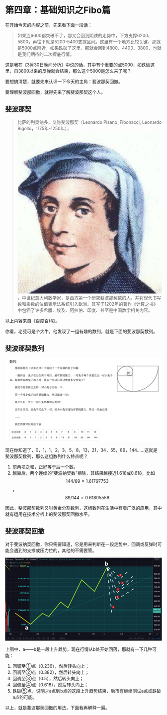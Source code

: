 # 第四章：基础知识之Fibo篇

在开始今天的内容之前，先来看下面一段话：

> 如果连6600都突破不了，那又会回到阴跌的走势中，下方支撑6200、5800，再往下就是5200-5400支撑区间。这里有一个地方比较关键，那就是5000点附近，如果跌破了这里，那就会回到4800、4400、3800，也就是我们期待的二次探底行情。

这是我在《3月30日晚间分析》中说的话，其中有个重要的点5000，如跌破这里，自3800以来的反弹就会结束，那么这个5000是怎么来了呢？

要想搞清楚，就要先来认识一下今天的主角：斐波那契回撤。

要理解斐波那回撤，就得先来了解斐波那契这个人。

## 斐波那契

> 比萨的列奥纳多，又称斐波那契（Leonardo Pisano ,Fibonacci, Leonardo Bigollo，1175年-1250年），![](.gitbook/assets/xnip2020-03-31_15-28-46.jpg)，中世纪意大利数学家，是西方第一个研究斐波那契数的人，并将现代书写数和乘数的位值表示法系统引入欧洲。其写于1202年的著作《计算之书》中包涵了许多希腊、埃及、阿拉伯、印度、甚至是中国数学相关内容。

以上内容来自《百度百科》。

你看，老斐可是个大牛，他发现了一组有趣的数列，就是下面的斐波那契数列。

## 斐波那契数列

![&#x6590;&#x6CE2;&#x90A3;&#x5951;&#x6570;&#x5217;&#xFF0C;&#x56FE;&#x7247;&#x6765;&#x81EA;&#x300A;&#x767E;&#x5EA6;&#x767E;&#x79D1;&#x300B;](.gitbook/assets/xnip2020-03-31_15-27-38.jpg)

现在你知道了，0，1，1，2，3，5，8，13，21，34，55，89，144……这就是斐波那契数列，那么这组数列什么特点呢？

1. 前两项之和，正好等于后一个数。
2. 越靠后，两个连续的“斐波纳契数”相除，其结果越接近1.618或0.618，比如 $$144/89=1.61797753$$ ， $$89/144=0.61805556$$ 

因此，斐波那契数列又叫黄金分割数列，这组数列在生活中有着广泛的应用，其中就有运用在技术分析上的斐波那契回撤水平。

## 斐波那契回撤

对于斐波纳契回撤，你只需要知道，它是用来判断在一段走势中，回调或反弹时可能会遇到的支撑或压力位的，其他的不需要管。

![&#x7528;&#x6590;&#x6CE2;&#x90A3;&#x5951;&#x56DE;&#x64A4;&#x9884;&#x6D4B;&#x652F;&#x6491;&#x4F4D;](.gitbook/assets/xnip2020-03-31_16-21-22.jpeg)

上图中，a——b是一段上升趋势，现在行情从b处开始回落，那就有一下几种可能：

1. 回调至①点（0.236），然后转头向上；
2. 回调至②点（0.382），然后转头向上；
3. 回调至③点（0.5），然后转头向上；
4. 回调至④点（0.618），然后转头向上；
5. 跌破⑤点，说明才a点到b点的这段上升趋势结束，后市有继续测试a点或跌破a点的可能。

以上，就是斐波那契回撤的用法，下面我再解释一遍。



